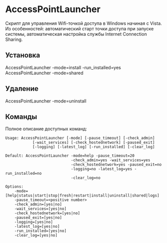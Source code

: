 # AccessPointLauncher

Скрипт для управления Wifi-точкой доступа в Windows начиная с Vista.
Из особенностей: автоматический старт точки доступа при запуске системы, автоматическая настройка службы Internet Connection Sharing.

## Установка

AccessPointLauncher -mode=install -run_installed=yes
AccessPointLauncher -mode=shared

## Удаление

AccessPointLauncher -mode=uninstall

## Команды

Полное описание доступных команд:

```
Usage: AccessPointLauncher [-mode] [-pause_timeout] [-check_admin]
            [-wait_services] [-check_hostednetwork] [-paused_exit]
            [-logging] [-latest_log] [-run_installed] [-clear_log]

Default: AccessPointLauncher -mode=help -pause_timeout=20
                             -check_admin=yes -wait_services=yes
                             -check_hostednetwork=yes -paused_exit=no
                             -logging=no -latest_log=yes -run_installed=no
                             -clear_log=no

Options:
    -mode=[help|status|start|stop|fresh|restart|install|uninstall|shared|logs]
    -pause_timeout=<positive number>
    -check_admin=[yes|no]
    -wait_services=[yes|no]
    -check_hostednetwork=[yes|no]
    -paused_exit=[yes|no]
    -logging=[yes|no]
    -latest_log=[yes|no]
    -run_installed=[yes|no]
    -clear_log=[yes|no]
```
